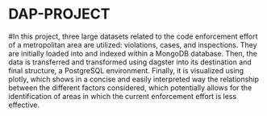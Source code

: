 # DAP-PROJECT
#In this project, three large datasets related to the code enforcement effort of a metropolitan area are utilized: violations, cases, and inspections. They are initially loaded into and indexed within a MongoDB database. Then, the data is transferred and transformed using dagster into its destination and final structure, a PostgreSQL environment. Finally, it is visualized using plotly, which shows in a concise and easily interpreted way the relationship between the different factors considered, which potentially allows for the identification of areas in which the current enforcement effort is less effective. 

